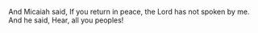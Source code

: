 And Micaiah said, If you return in peace, the Lord has not spoken by me. And he said, Hear, all you peoples!
